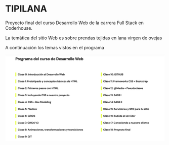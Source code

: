 # TIPILANA

Proyecto final del curso Desarrollo Web de la carrera Full Stack en Coderhouse.

La temática del sitio Web es sobre prendas tejidas en lana virgen de ovejas

A continuación los temas vistos en el programa

![Screenshot](./images/temas.png)

